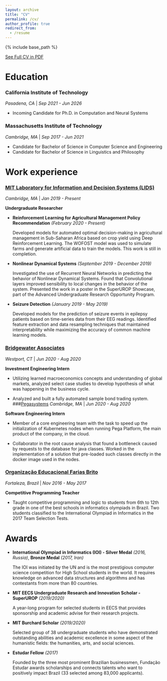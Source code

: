 ```yaml
---
layout: archive
title: "CV"
permalink: /cv/
author_profile: true
redirect_from:
  - /resume
---
```


{% include base_path %}

[See Full CV in PDF](https://rogeriojr.com/files/CV.pdf)

Education
======
### California Institute of Technology
*Pasadena, CA* | *Sep 2021 - Jun 2026*
* Incoming Candidate for Ph.D. in Computation and Neural Systems

### Massachusetts Institute of Technology
*Cambridge, MA* | *Sep 2017 - Jun 2021*
* Candidate for Bachelor of Science in Computer Science and Engineering
* Candidate for Bachelor of Science in Linguistics and Philosophy

Work experience
======
### [MIT Laboratory for Information and Decision Systems (LIDS)](https://http://www.lids.mit.edu)
*Cambridge, MA* | *Jan 2019 - Present*

**Undergraduate Researcher**
* **Reinforcement Learning for Agricultural Management 
  Policy Recommendation** *(February 2020 - Present)*

  Developed models for automated optimal 
  decision-making in agricultural management in 
  Sub-Saharan Africa based on crop yield using Deep 
  Reinforcement Learning. The WOFOST model was used 
  to simulate farms and generate artificial data to 
  train the models. This work is still in completion.
  
* **Nonlinear Dynamical Systems** *(September 2019 - 
  December 2019)*
  
  Investigated the use of Recurrent Neural Networks 
  in predicting the behavior of Nonlinear Dynamical 
  Systems. Found that Convolutional layers improved 
  sensibility to local changes in the behavior of the 
  system. Presented the work in a poster in the 
  SuperUROP Showcase, part of the Advanced 
  Undergraduate Research Opportunity Program.
  
* **Seizure Detection** *(January 2019 - May 2019)*
  
  Developed models for the prediction of seizure events
  in epilepsy patients based on time-series data from
  their EEG readings. Identified feature extraction 
  and data resampling techniques that maintained 
  interpretability while maximizing the accuracy of 
  common machine learning models.

### [Bridgewater Associates](https://http://www.bridgewater.com)
*Westport, CT* | *Jun 2020 - Aug 2020*

**Investment Engineering Intern**
* Utilizing learned macroeconomics concepts and 
  understanding of global markets, analyzed select 
  case studies to develop hypothesis of what was
  happening in the business cycle.
  
* Analyzed and built a fully automated sample bond 
  trading system.
###[Pegasystems](https://http://www.pega.com)
*Cambridge, MA* | *Jun 2020 - Aug 2020*

**Software Engineering Intern**
* Member of a core engineering team with the task to 
  speed up the initialization of Kubernetes nodes when
  running Pega Platform, the main product of the 
  company, in the cloud.
  
* Collaborator in the root cause analysis that found a
  bottleneck caused by requests to the database for java
  classes. Worked in the implementation of a solution 
  that pre-loaded such classes directly in the docker 
  image used in the nodes.
  
### [Organização Educacional Farias Brito](https://http://www.fariasbrito.com.br)
*Fortaleza, Brazil* | *Nov 2016 - May 2017*

**Competitive Programming Teacher**
* Taught competitive programming and logic to students
  from 6th to 12th grade in one of the best schools in 
  informatics olympiads in Brazil. Two students 
  classified to the International Olympiad in 
  Informatics in the 2017 Team Selection Tests.

  
Awards
======
* **International Olympiad in Informatics (IOI) - 
  Silver Medal** *(2016, Russia)*, **Bronze Medal**
  *(2017, Iran)*

  The IOI was initiated by the UN and is the most 
  prestigious computer science competition for High
  School students in the world. It requires knowledge
  on advanced data structures and algorithms and has 
  contestants from more than 80 countries.
  
* **MIT EECS Undergraduate Research and Innovation 
  Scholar - SuperUROP** *(2019/2020)*

  A year-long program for selected students in EECS 
  that provides sponsorship and academic advise for 
  their research projects.
  
* **MIT Burchard Scholar** *(2019/2020)*

  Selected group of 38 undergraduate students who 
  have demonstrated outstanding abilities and 
  academic excellence in some aspect of the humanistic
  fields: the humanities, arts, and social sciences.

* **Estudar Fellow** *(2017)*

  Founded by the three most prominent Brazilian 
  businessmen, Fundação Estudar awards scholarships 
  and connects talents who want to positively impact 
  Brazil (33 selected among 83,000 applicants).


